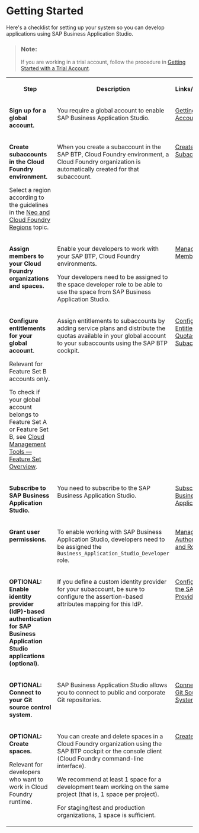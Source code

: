 <!-- loio19611ddbe82f4bf2b493283e0ed602e5 -->

# Getting Started

Here's a checklist for setting up your system so you can develop applications using SAP Business Application Studio.

> ### Note:  
> If you are working in a trial account, follow the procedure in [Getting Started with a Trial Account](getting-started-with-a-trial-account-48ed55e.md).


<table>
<tr>
<th valign="top">

Step



</th>
<th valign="top">

Description



</th>
<th valign="top">

Links/Information



</th>
</tr>
<tr>
<td valign="top">

 **Sign up for a global account.** 



</td>
<td valign="top">

You require a global account to enable SAP Business Application Studio.



</td>
<td valign="top">

[Getting a Global Account](https://help.sap.com/viewer/65de2977205c403bbc107264b8eccf4b/Cloud/en-US/d61c2819034b48e68145c45c36acba6e.html)



</td>
</tr>
<tr>
<td valign="top">

**Create subaccounts in the Cloud Foundry environment.**

Select a region according to the guidelines in the [Neo and Cloud Foundry Regions](https://help.sap.com/viewer/825270ffffe74d9f988a0f0066ad59f0/CF/en-US/975b3207acf94599a9a48beb36257ebc.html) topic.



</td>
<td valign="top">

When you create a subaccount in the SAP BTP, Cloud Foundry environment, a Cloud Foundry organization is automatically created for that subaccount.



</td>
<td valign="top">

[Create a Subaccount](https://help.sap.com/viewer/65de2977205c403bbc107264b8eccf4b/Cloud/en-US/05280a123d3044ae97457a25b3013918.html)



</td>
</tr>
<tr>
<td valign="top">

 **Assign members to your Cloud Foundry organizations and spaces.** 



</td>
<td valign="top">

Enable your developers to work with your SAP BTP, Cloud Foundry environments.

Your developers need to be assigned to the space developer role to be able to use the space from SAP Business Application Studio.



</td>
<td valign="top">

[Managing Members](https://help.sap.com/viewer/65de2977205c403bbc107264b8eccf4b/Cloud/en-US/cc1c676b43904066abb2a4838cbd0c37.html)



</td>
</tr>
<tr>
<td valign="top">

**Configure entitlements for your global account**.

Relevant for Feature Set B accounts only.

To check if your global account belongs to Feature Set A or Feature Set B, see [Cloud Management Tools — Feature Set Overview](https://help.sap.com/viewer/65de2977205c403bbc107264b8eccf4b/Cloud/en-US/caf4e4e23aef4666ad8f125af393dfb2.html).



</td>
<td valign="top">

Assign entitlements to subaccounts by adding service plans and distribute the quotas available in your global account to your subaccounts using the SAP BTP cockpit.



</td>
<td valign="top">

[Configure Entitlements and Quotas for Subaccounts](https://help.sap.com/viewer/65de2977205c403bbc107264b8eccf4b/Cloud/en-US/5ba357b4fa1e4de4b9fcc4ae771609da.html)



</td>
</tr>
<tr>
<td valign="top">

 **Subscribe to SAP Business Application Studio.** 



</td>
<td valign="top">

You need to subscribe to the SAP Business Application Studio.



</td>
<td valign="top">

 [Subscribe to SAP Business Application Studio](subscribe-to-sap-business-application-studio-6331319.md) 



</td>
</tr>
<tr>
<td valign="top">

**Grant user permissions.**



</td>
<td valign="top">

To enable working with SAP Business Application Studio, developers need to be assigned the `Business_Application_Studio_Developer` role.



</td>
<td valign="top">

 [Manage Authorizations and Roles](manage-authorizations-and-roles-01e69c5.md) 



</td>
</tr>
<tr>
<td valign="top">

**OPTIONAL: Enable identity provider \(IdP\)-based authentication for SAP Business Application Studio applications \(optional\).**



</td>
<td valign="top">

If you define a custom identity provider for your subaccount, be sure to configure the assertion-based attributes mapping for this IdP.



</td>
<td valign="top">

 [Configure Trust to the SAML Identity Provider](https://help.sap.com/viewer/65de2977205c403bbc107264b8eccf4b/Cloud/en-US/dc618538d97610148155d97dcd123c24.html#loiob6cfc4bb4bff4ace90afc71b0962fcb5) 



</td>
</tr>
<tr>
<td valign="top">

**OPTIONAL: Connect to your Git source control system.**



</td>
<td valign="top">

 SAP Business Application Studio allows you to connect to public and corporate Git repositories.



</td>
<td valign="top">

[Connect to Your Git Source Control System](connect-to-your-git-source-control-system-e7a42bc.md)



</td>
</tr>
<tr>
<td valign="top">

**OPTIONAL: Create spaces.**

Relevant for developers who want to work in Cloud Foundry runtime.



</td>
<td valign="top">

You can create and delete spaces in a Cloud Foundry organization using the SAP BTP cockpit or the console client \(Cloud Foundry command-line interface\).

We recommend at least 1 space for a development team working on the same project \(that is, 1 space per project\).

For staging/test and production organizations, 1 space is sufficient.



</td>
<td valign="top">

[Create Spaces](https://help.sap.com/viewer/65de2977205c403bbc107264b8eccf4b/Cloud/en-US/2f6ed22ccf424dae84345f4500c2d8ea.html)



</td>
</tr>
</table>

